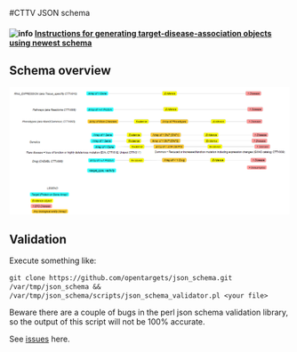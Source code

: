 #CTTV JSON schema

#### ![info](https://github.com/CTTV/input_data_format/raw/1.2.7/help/images/info.gif) [**Instructions for generating  target-disease-association objects using newest schema**](doc/instructions.md)

## Schema overview

![Schema 1.2 overview](imgs/schema_1.2.png)


## Validation
Execute something like:
```
git clone https://github.com/opentargets/json_schema.git /var/tmp/json_schema && /var/tmp/json_schema/scripts/json_schema_validator.pl <your file>
```
Beware there are a couple of bugs in the perl json schema validation library, so the output of this script will not be 100% accurate.

See [issues](https://github.com/jhthorsen/json-validator/issues?q=is%3Aissue+author%3AckongEbi) here.
